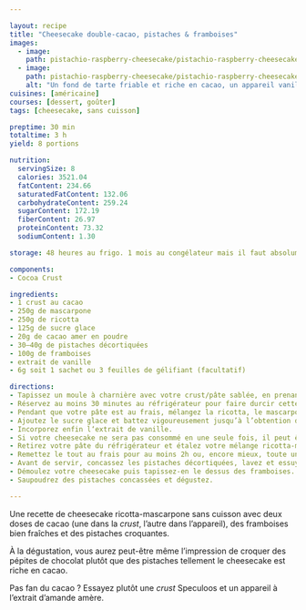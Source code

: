 ```yaml
---

layout: recipe
title: "Cheesecake double-cacao, pistaches & framboises"
images:
  - image:
    path: pistachio-raspberry-cheesecake/pistachio-raspberry-cheesecake-1.jpg
  - image:
    path: pistachio-raspberry-cheesecake/pistachio-raspberry-cheesecake-2.jpg
    alt: "Un fond de tarte friable et riche en cacao, un appareil vanille-cacao bien onctueux, des framboises qui se dégorgent sous la dent et des pistaches pour amener du croquant."
cuisines: [américaine]
courses: [dessert, goûter]
tags: [cheesecake, sans cuisson]

preptime: 30 min
totaltime: 3 h
yield: 8 portions

nutrition:
  servingSize: 8
  calories: 3521.04
  fatContent: 234.66
  saturatedFatContent: 132.06
  carbohydrateContent: 259.24
  sugarContent: 172.19
  fiberContent: 26.97
  proteinContent: 73.32
  sodiumContent: 1.30

storage: 48 heures au frigo. 1 mois au congélateur mais il faut absolument faire prendre le cheesecake au réfrigérateur avant, on ne peut pas le mettre directement au congélateur.

components:
- Cocoa Crust

ingredients:
- 1 crust au cacao
- 250g de mascarpone
- 250g de ricotta
- 125g de sucre glace
- 20g de cacao amer en poudre
- 30–40g de pistaches décortiquées
- 100g de framboises
- extrait de vanille
- 6g soit 1 sachet ou 3 feuilles de gélifiant (facultatif)

directions:
- Tapissez un moule à charnière avec votre crust/pâte sablée, en prenant bien soin de la presser et tasser pour que celle-ci soit compacte et solide après refroidissement.
- Réservez au moins 30 minutes au réfrigérateur pour faire durcir cette base.
- Pendant que votre pâte est au frais, mélangez la ricotta, le mascarpone, et le cacao amer en poudre jusqu’à sa complète intégration. 
- Ajoutez le sucre glace et battez vigoureusement jusqu’à l’obtention d’un appareil bien lisse et aérien.
- Incorporez enfin l‘extrait de vanille.
- Si votre cheesecake ne sera pas consommé en une seule fois, il peut être utile d’ajouter un gélifiant pour assurer sa tenue une fois démoulé, surtout qu’on va ajouter du poids par dessus.
- Retirez votre pâte du réfrigérateur et étalez votre mélange ricotta-mascarpone sur la pâte.
- Remettez le tout au frais pour au moins 2h ou, encore mieux, toute une nuit.
- Avant de servir, concassez les pistaches décortiquées, lavez et essuyez vos framboises
- Démoulez votre cheesecake puis tapissez-en le dessus des framboises. 
- Saupoudrez des pistaches concassées et dégustez.

---
```


Une recette de cheesecake ricotta-mascarpone sans cuisson avec deux doses de cacao (une dans la <i lang="en">crust</i>, l’autre dans l’appareil), des framboises bien fraîches et des pistaches croquantes.

À la dégustation, vous aurez peut-être même l’impression de croquer des pépites de chocolat plutôt que des pistaches tellement le cheesecake est riche en cacao.

Pas fan du cacao&nbsp;? Essayez plutôt une <i lang="en">crust</i> Speculoos et un appareil à l’extrait d’amande amère.